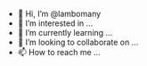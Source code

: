 - 👋 Hi, I’m @lambomany
- 👀 I’m interested in ...
- 🌱 I’m currently learning ...
- 💞️ I’m looking to collaborate on ...
- 📫 How to reach me ...

<!---
lambomany/lambomany is a ✨ special ✨ repository because its `README.md` (this file) appears on your GitHub profile.
You can click the Preview link to take a look at your changes.
--->
